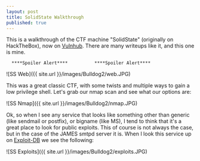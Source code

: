```yaml
---
layout: post
title: SolidState Walkthrough
published: true
---
```

This is a walkthrough of the CTF machine "SolidState" (originally on HackTheBox), now on [Vulnhub](https://www.vulnhub.com/entry/solidstate_1,261/). There are many writeups like it, and this one is mine.


 
      ****Spoiler Alert****          ****Spoiler Alert****




![SS Web]({{ site.url }}/images/Bulldog2/web.JPG)  

This was a great classic CTF, with some twists and multiple ways to gain a low privilege shell. Let's grab our nmap scan and see what our options are:

![SS Nmap]({{ site.url }}/images/Bulldog2/nmap.JPG)

Ok, so when I see any service that looks like something other than generic (like sendmail or postfix), or bigname (like MS), I tend to think that it's a great place to look for public exploits. This of course is not always the case, but in the case of the JAMES smtpd server it is. When I look this service up on [Exploit-DB](https://www.exploit-db.com/) we see the following:

![SS Exploits]({{ site.url }}/images/Bulldog2/exploits.JPG)  



